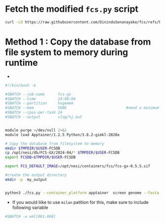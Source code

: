 # Fetch the modified `fcs.py` script 

```bash
curl -LO https://raw.githubusercontent.com/DininduSenanayake/fcs/refs/heads/main/dist/fcs.py
```

# Method 1 :  Copy the database from file system to memory during runtime 

* 


```bash
#!/bin/bash -e

#SBATCH --job-name      fcs-gx
#SBATCH --time          24:00:00
#SBATCH --partition     hugemem
#SBATCH --mem           500G                           #need a minimum of 470G to coy the database to memory and some for computation
#SBATCH --cpus-per-task 24
#SBATCH --output        slog/%j.out


module purge >/dev/null 2>&1 
module load Apptainer/1.2.5 Python/3.8.2-gimkl-2020a

# Copy the database from filesystem to memory 
mkdir $TMPDIR/$USER-FCSDB
cp /opt/nesi/db/FCS-GX/2024-04/* $TMPDIR/$USER-FCSDB
export FCSDB=$TMPDIR/$USER-FCSDB

export FCS_DEFAULT_IMAGE=/opt/nesi/containers/fcs/fcs-gx-0.5.5.sif

#create the output directory
mkdir -p  my_output


python3 ./fcs.py --container_platform apptainer  screen genome --fasta my.fa  --out-dir my_output  --gx-db $FCSDB --tax-id 123456
```

* If you would liike to use `milan` patition for this, make sure to include following variable

```bash
#SBATCH -w wml[061-068]
```